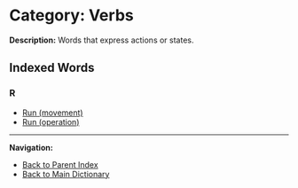 # Category: Verbs

**Description:** Words that express actions or states.

## Indexed Words

### R
- [Run (movement)](/MEMORY/DICTIONARY/_WORDS/Run.md#v-1)
- [Run (operation)](/MEMORY/DICTIONARY/_WORDS/Run.md#v-2)

---
**Navigation:**
- [Back to Parent Index](/MEMORY/DICTIONARY/1_Form/Form.md)
- [Back to Main Dictionary](/MEMORY/DICTIONARY/dictionary.md)
